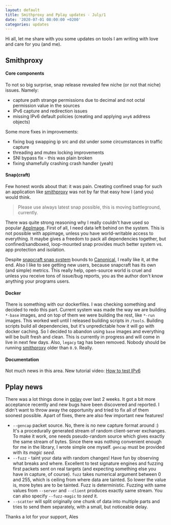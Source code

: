```yaml
---
layout: default
title: Smithproxy and Pplay updates - July/1
date: '2020-07-01 08:00:00 +0200'
categories: updates
---
```



Hi all, 
let me share with you some updates on tools I am writing with love and care for you (and me).

## Smithproxy

#### Core components

To not so big surprise, snap release revealed few niche (or not that niche) issues. 
Namely:  
 - capture path strange permissions due to decimal and not octal permission value in the sources
 - IPv6 capture and redirection issues
 - missing IPv6 default policies (creating and applying `any6` address objects)
 
 Some more fixes in improvements:
 - fixing bug swapping ip src and dst under some circumstances in traffic capture
 - threading and mutex locking improvements
 - SNI bypass fix - this was plain broken
 - fixing shamefully crashing crash handler (yeah)

#### Snap(craft)
Few honest words about that: it was pain. Creating confined snap for such an application like [smithproxy](https://www.smithproxy.org) was not by far that easy how I (and you) would think. 
> Please use always latest snap possible, this is moving battleground, currently.

There was quite strong reasoning why I really couldn't have used so popular [AppImage](https://appimage.org/).  First of all, I need data left behind on the system. This is not possible with appimage, unless you have world-writable access to everything. It maybe gives a freedom to pack all dependencies together, but confined/sandboxed, loop-mounted snap provides much better system vs. app protection and isolation.

Despite [snapcraft snap system](https://snapcraft.io/) bounds to [Canonical](https://canonical.com/), I really like it, at the end.  Also I like to see getting new users, because snapcraft has its own (and simple) metrics. This really help, open-source world is cruel and unless you receive tons of issue/bug reports, you as the author don't know anything your programs users.

#### Docker
There is something with our dockerfiles. I was checking something and decided to redo this part. Current system was made the way we are building `*-base` images, and on top of them we were building the rest, like `*-run` images. This worked well until I released building scripts in `/tools`. 
Building scripts build all dependencies, but it's unpredictable how it will go with docker caching. So I decided to abandon using `base` images and everything will be built fresh and clean. 
This is currently in progress and will come in live in next few days.
Also, `legacy` tag has been removed. Nobody should be running [smithproxy](https://www.smithproxy.org) older than `0.9`.  Really.


#### Documentation
Not much news in this area. 
New tutorial video:
[How to test IPv6](https://youtu.be/vQfz0nfnHgA)


## Pplay news
There was a lot things done in [pplay](https://pypi.org/project/pplay/) over last 2 weeks. It got a bit more acceptance recently and new bugs have been discovered and reported. I didn't want to throw away the opportunity and tried to fix all of them soonest possible.
Apart of fixes, there are also few important new features!

- `--gencap` packet source. No, there is no new capture format around :) It's a procedurally generated stream of random client-server exchanges. To make it work, one needs pseudo-random source which gives exactly the same stream of bytes. Since there was nothing convenient enough for me in the library,  I wrote simple one myself.  `gencap` must be provided with its *magic seed*.
- `--fuzz` - taint your data with random changes! Have fun by observing what breaks and where. Excellent to test signature engines and fuzzing first packets sent on real targets (and expecting something else you have in capture, of course). `fuzz` takes numerical argument between 0 and 255, which is ceiling from where data are tainted. So lower the value is, more bytes are to be tainted.  Fuzz is deterministic. Fuzzing with same values from `--server` and `--client` produces exactly same stream. You can also specify `--fuzz-magic` to *seed* it.
- `--scatter` will split originally one chunk of data  into multiple parts and tries to send them separately, with a small, but noticeable delay. 
 


Thanks a lot for your support,
Ales
 

